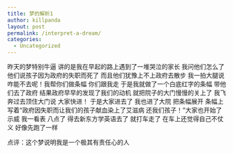 ```yaml
---
title: 梦的解析1
author: killpanda
layout: post
permalink: /interpret-a-dream/
categories:
  - Uncategorized
---
```

昨天的梦特别牛逼 讲的是我在早起的路上遇到了一堆哭泣的家长 我问他们怎么了 他们说孩子因为政府的失职而死了 而且他们犹豫上不上政府去散步 我一拍大腿说 咋能不去呢！我帮你们做条幅 你们跟我走 于是我就做了一个白底红字的条幅 带他们去了政府 结果政府早早的发现了我们的动机 就把院子的大门慢慢的关上了 我飞奔过去顶住大门说 大家快进！ 于是大家进去了 我也进了大院 把条幅展开 条幅上写着“政府因失职而让我们的孩子献血染上了艾滋病 还我们孩子！”大家也开始了示威 我一看表 八点了 得去新东方学英语去了 就打车走了 在车上还觉得自己不仗义 好像先跑了一样

点评：这个梦说明我是一个极其有责任心的人
